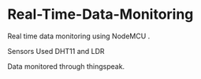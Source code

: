 # Real-Time-Data-Monitoring
Real time data monitoring using NodeMCU .

Sensors Used DHT11 and LDR

Data monitored through thingspeak.
